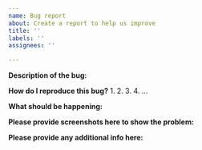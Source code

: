 ```yaml
---
name: Bug report
about: Create a report to help us improve
title: ''
labels: ''
assignees: ''

---
```


**Description of the bug:**


**How do I reproduce this bug?**
1.
2.
3.
4.
...

**What should be happening:**


**Please provide screenshots here to show the problem:**


**Please provide any additional info here:**

